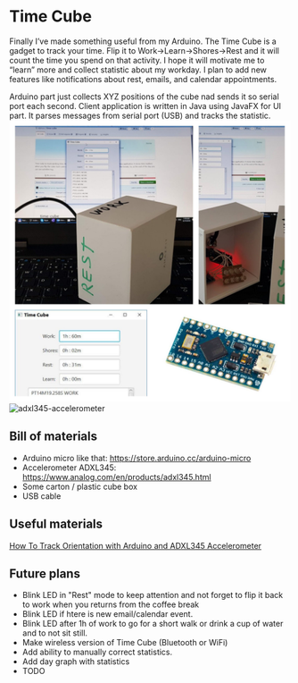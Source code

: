 # Time Cube
Finally I’ve made something useful from my Arduino. The Time Cube is a gadget to track your time. Flip it to Work->Learn->Shores->Rest and it will count the time you spend on that activity. I hope it will motivate me to “learn” more and collect statistic about my workday. I plan to add new features like notifications about rest, emails, and calendar appointments.

Arduino part just collects XYZ positions of the cube nad sends it so serial port each second. Client application is written in Java using JavaFX for UI part. It parses messages from serial port (USB) and tracks the statistic.
![Time Cube](time_cube.jpg?raw=true "Time Cube in action")
![adxl345-accelerometer](https://howtomechatronics.com/wp-content/uploads/2019/03/Arduino-and-ADXL345-Accelerometer-Circuit-Diagram-768x426.png?raw=true "adxl345-accelerometer")

## Bill of materials
* Arduino micro like that: https://store.arduino.cc/arduino-micro
* Accelerometer ADXL345: https://www.analog.com/en/products/adxl345.html
* Some carton / plastic cube box
* USB cable

## Useful materials
[How To Track Orientation with Arduino and ADXL345 Accelerometer](https://howtomechatronics.com/tutorials/arduino/how-to-track-orientation-with-arduino-and-adxl345-accelerometer)

## Future plans
* Blink LED in "Rest" mode to keep attention and not forget to flip it back to work when you returns from the coffee break
* Blink LED if htere is new email/calendar event.
* Blink LED after 1h of work to go for a short walk or drink a cup of water and to not sit still.
* Make wireless version of Time Cube (Bluetooth or WiFi)
* Add ability to manually correct statistics.
* Add day graph with statistics
* TODO
